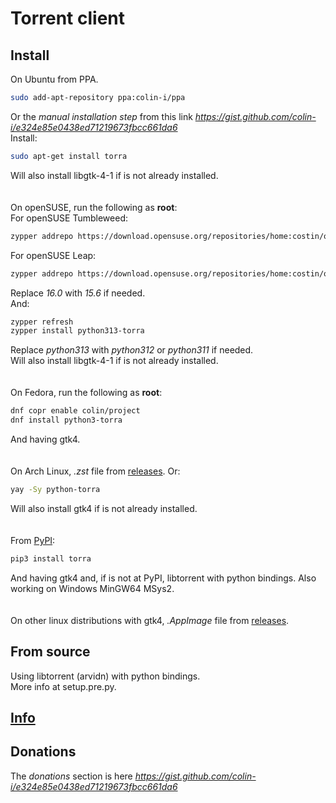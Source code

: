 # Torrent client

## Install
On Ubuntu from PPA.
```sh
sudo add-apt-repository ppa:colin-i/ppa
```
Or the *manual installation step* from this link *https://gist.github.com/colin-i/e324e85e0438ed71219673fbcc661da6* \
Install:
```sh
sudo apt-get install torra
```
Will also install libgtk-4-1 if is not already installed.\
\
\
On openSUSE, run the following as __root__:\
For openSUSE Tumbleweed:
```sh
zypper addrepo https://download.opensuse.org/repositories/home:costin/openSUSE_Tumbleweed/home:costin.repo
```
For openSUSE Leap:
```sh
zypper addrepo https://download.opensuse.org/repositories/home:costin/openSUSE_Leap_16.0/home:costin.repo
```
Replace *16.0* with *15.6* if needed.\
And:
```sh
zypper refresh
zypper install python313-torra
```
Replace *python313* with *python312* or *python311* if needed.\
Will also install libgtk-4-1 if is not already installed.\
\
\
On Fedora, run the following as __root__:
```sh
dnf copr enable colin/project
dnf install python3-torra
```
And having gtk4.\
\
\
On Arch Linux, <i>.zst</i> file from [releases](https://github.com/colin-i/irc-ssl/releases). Or:
```sh
yay -Sy python-torra
```
Will also install gtk4 if is not already installed.\
\
\
From [PyPI](https://pypi.org/project/torra):
```sh
pip3 install torra
```
And having gtk4 and, if is not at PyPI, libtorrent with python bindings. Also working on Windows MinGW64 MSys2.\
\
\
On other linux distributions with gtk4, <i>.AppImage</i> file from [releases](https://github.com/colin-i/tora/releases).

## From source
Using libtorrent (arvidn) with python bindings.\
More info at setup.pre.py.

## [Info](https://github.com/colin-i/tora/blob/master/info.md)

## Donations
The *donations* section is here
*https://gist.github.com/colin-i/e324e85e0438ed71219673fbcc661da6*
